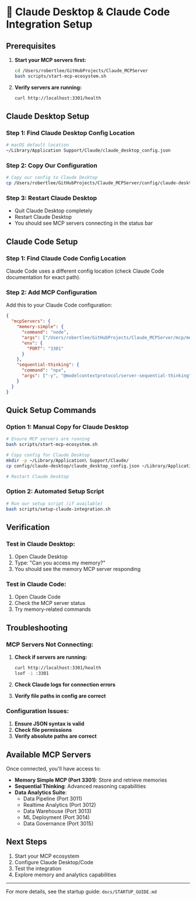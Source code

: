 # 🔗 Claude Desktop & Claude Code Integration Setup

## Prerequisites

1. **Start your MCP servers first:**
   ```bash
   cd /Users/robertlee/GitHubProjects/Claude_MCPServer
   bash scripts/start-mcp-ecosystem.sh
   ```

2. **Verify servers are running:**
   ```bash
   curl http://localhost:3301/health
   ```

## Claude Desktop Setup

### Step 1: Find Claude Desktop Config Location
```bash
# macOS default location
~/Library/Application Support/Claude/claude_desktop_config.json
```

### Step 2: Copy Our Configuration
```bash
# Copy our config to Claude Desktop
cp /Users/robertlee/GitHubProjects/Claude_MCPServer/config/claude-desktop/claude_desktop_config.json ~/Library/Application\ Support/Claude/claude_desktop_config.json
```

### Step 3: Restart Claude Desktop
- Quit Claude Desktop completely
- Restart Claude Desktop
- You should see MCP servers connecting in the status bar

## Claude Code Setup

### Step 1: Find Claude Code Config Location
Claude Code uses a different config location (check Claude Code documentation for exact path).

### Step 2: Add MCP Configuration
Add this to your Claude Code configuration:
```json
{
  "mcpServers": {
    "memory-simple": {
      "command": "node",
      "args": ["/Users/robertlee/GitHubProjects/Claude_MCPServer/mcp/memory/simple-server.js"],
      "env": {
        "PORT": "3301"
      }
    },
    "sequential-thinking": {
      "command": "npx",
      "args": ["-y", "@modelcontextprotocol/server-sequential-thinking"]
    }
  }
}
```

## Quick Setup Commands

### Option 1: Manual Copy for Claude Desktop
```bash
# Ensure MCP servers are running
bash scripts/start-mcp-ecosystem.sh

# Copy config for Claude Desktop
mkdir -p ~/Library/Application\ Support/Claude/
cp config/claude-desktop/claude_desktop_config.json ~/Library/Application\ Support/Claude/claude_desktop_config.json

# Restart Claude Desktop
```

### Option 2: Automated Setup Script
```bash
# Run our setup script (if available)
bash scripts/setup-claude-integration.sh
```

## Verification

### Test in Claude Desktop:
1. Open Claude Desktop
2. Type: "Can you access my memory?"
3. You should see the memory MCP server responding

### Test in Claude Code:
1. Open Claude Code
2. Check the MCP server status
3. Try memory-related commands

## Troubleshooting

### MCP Servers Not Connecting:
1. **Check if servers are running:**
   ```bash
   curl http://localhost:3301/health
   lsof -i :3301
   ```

2. **Check Claude logs for connection errors**

3. **Verify file paths in config are correct**

### Configuration Issues:
1. **Ensure JSON syntax is valid**
2. **Check file permissions**
3. **Verify absolute paths are correct**

## Available MCP Servers

Once connected, you'll have access to:

- **Memory Simple MCP (Port 3301)**: Store and retrieve memories
- **Sequential Thinking**: Advanced reasoning capabilities
- **Data Analytics Suite**: 
  - Data Pipeline (Port 3011)
  - Realtime Analytics (Port 3012) 
  - Data Warehouse (Port 3013)
  - ML Deployment (Port 3014)
  - Data Governance (Port 3015)

## Next Steps

1. Start your MCP ecosystem
2. Configure Claude Desktop/Code
3. Test the integration
4. Explore memory and analytics capabilities

---

For more details, see the startup guide: `docs/STARTUP_GUIDE.md`